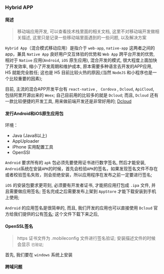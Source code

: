 ### Hybrid APP

#### 简述

>  移动端应用开发, 可以查看技术栈里面的相关文档, 这里不对移动端开发做相关描述, 这里只是记录一些移动端里面遇到的一些问题, 以及解决方案

`Hybrid App`（混合模式移动应用）是指介于 ` web-app `, ` native-app ` 这两者之间的 app，兼具 ` Native App ` 良好用户交互体验的优势和 ` Web App ` 跨平台开发的优势,
相对于 ` Native ` 应用(` Android `, ` iOS ` 原生应用), 混合开发的模式, 很大程度上面加快了开发效率, 缩小了开发周期和维护成本, 原本需要多种语言去开发的APP应用,
H5 就能完全胜任; 这也是 H5 目前比较火热的原因;(当然 ` NodeJS ` 和小程序也是一个比较重要的因素);

目前, 主流的混合APP开发平台有 ` react-native ` , ` Cordova` , ` Dcloud `, `ApiCloud`, 包括阿里开源出来的 `Weex`; 自己目前用的比较多的就是 `Dcloud`;
而且, `Dcloud` 还有一款比较便捷的开发工具, 用来做前端开发还是非常好用的; [Dcloud](https://dcloud.io/)

#### 发行Android和iOS原生应用包
环境：
- Java (Java8以上)
- AppUploader
- iPhone 实用配置工具
- OpenSSl 

`Android` 要求所有的 `apk` 包必须先要使用证书进行数字签名, 然后才能安装, `Android`系统在安装`APK`的时候，首先会检验`APK`的签名，如果发现签名文件不存在或者校验签名失败，则会拒绝安装，所以应用程序在发布之前一定要进行签名;

`iOS` 的安装包要求更苛刻, 必须要有开发者证书, 才能把应用打包成 `.ipa` 文件, 并且需要做应用签名; 签名完成之后需要发布上架到 `AppStore` 才能下载安装到手机上使用;

`Android` 的应用签名是很简单的, 而且, 我们开发的应用也可以直接使用 `Dcloud` 官方给我们提供的公有[签名](http://ask.dcloud.net.cn/article/68);
这个文件下载下来之后, 



#### OpenSSL签名

> https 证书文件为 .mobileconfig 文件进行签名验证; 安装描述文件的时候会显示 ` 已验证 `;

首先, 我们要在 `windows` 系统上安装



#### 跨域问题